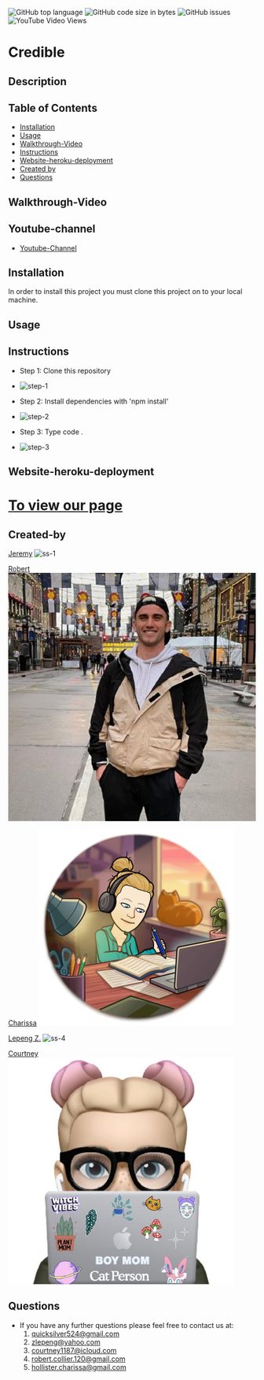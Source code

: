 ![GitHub top language](https://img.shields.io/github/languages/top/quicksilver524/credible)
![GitHub code size in bytes](https://img.shields.io/github/languages/code-size/quicksilver524/credible)
![GitHub issues](https://img.shields.io/github/issues/quicksilver524/credible)
![YouTube Video Views]()

# Credible

## Description

## Table of Contents

- [Installation](#installation)
- [Usage](#usage)
- [Walkthrough-Video](#Walkthrough-Video)
- [Instructions](#instructions)
- [Website-heroku-deployment](#Website-heroku-deployment)
- [Created by](#Created-by)
- [Questions](#questions)

## Walkthrough-Video

## Youtube-channel

- [Youtube-Channel]()

## Installation

In order to install this project you must clone this project on to your local machine.

## Usage

## Instructions

- Step 1: Clone this repository

* ![step-1]()

- Step 2: Install dependencies with 'npm install'

* ![step-2]()

- Step 3: Type code .

* ![step-3]()

## Website-heroku-deployment

# [To view our page]()

## Created-by

[Jeremy](https://github.com/quicksilver524)
![ss-1](images/ss-1.png)

[Robert](https://https://github.com/robsquaadd)
![ss-2](images/ss-22.png)

[Charissa](https://https://github.com/CharissaHollister)
![ss-3](images/ss-3.png)

[Lepeng Z.](https://github.com/goforward-z)
![ss-4](images/ss-4.png)

[Courtney](https://https://github.com/courtcoder)
![ss-5](images/ss-5.png)

## Questions

- If you have any further questions please feel free to contact us at:
  1. [quicksilver524@gmail.com](quicksilver524@gmail.com)
  2. [zlepeng@yahoo.com](zlepeng@yahoo.com)
  3. [courtney1187@icloud.com](courtney1187@icloud.com)
  4. [robert.collier.120@gmail.com](robert.collier.120@gmail.com)
  5. [hollister.charissa@gmail.com](hollister.charissa@gmail.com)
